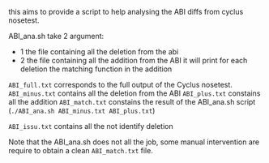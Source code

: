 this aims to provide a script to help analysing the ABI diffs from cyclus
nosetest.

ABI_ana.sh take 2 argument: 
 - 1 the file containing all the deletion from the abi 
 - 2 the file containing all the addition from the ABI
it will print for each deletion the matching function in the addition


`ABI_full.txt` corresponds to the full output of the Cyclus nosetest.
`ABI_minus.txt` contains all the deletion from the ABI
`ABI_plus.txt` constains all the addition
`ABI_match.txt` constains the result of the ABI_ana.sh script (`./ABI_ana.sh
ABI_minus.txt ABI_plus.txt`)

`ABI_issu.txt` contains all the not identify deletion

Note that the ABI_ana.sh does not all the job, some manual intervention are
require to obtain a clean `ABI_match.txt` file.
